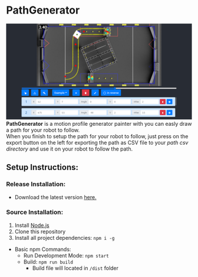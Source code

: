 # PathGenerator

![App view](./app_view.png)
**PathGenerator** is a motion profile generator painter with you can easly draw a path for your robot to follow. <br/>
When you finish to setup the path for your robot to follow, just press on the export button on the left for exporting the path as CSV file to your *path csv directory* and use it on your robot to follow the path. 



## Setup Instructions:
### Release Installation:
* Download the latest version [here.](https://github.com/matanabc/path-generator/releases)

### Source Installation:
1. Install [Node.js](https://nodejs.org)
1. Clone this repository
1. Install all project dependencies: `npm i -g`

* Basic npm Commands:
    * Run Development Mode: `npm start`
    * Build: `npm run build`
        * Build file will located in `/dist` folder
